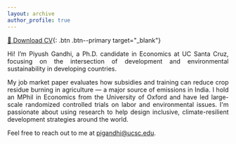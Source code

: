 ```yaml
---
layout: archive
author_profile: true
---
```


[📄 Download CV](files/CV_Piyush.pdf){: .btn .btn--primary target="_blank"}

<div style="text-align: justify;">
<p>Hi! I’m Piyush Gandhi, a Ph.D. candidate in Economics at UC Santa Cruz, focusing on the intersection of development and environmental sustainability in developing countries. </p>

<p>My job market paper evaluates how subsidies and training can reduce crop residue burning in agriculture — a major source of emissions in India. I hold an MPhil in Economics from the University of Oxford and have led large-scale randomized controlled trials on labor and environmental issues. I'm passionate about using research to help design inclusive, climate-resilient development strategies around the world. </p>

 <p>Feel free to reach out to me at <a href="mailto:pigandhi@ucsc.edu">pigandhi@ucsc.edu</a>.</p>
</div>
